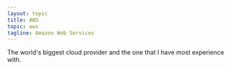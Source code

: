 ```yaml
---
layout: topic
title: AWS
topic: aws
tagline: Amazon Web Services
---
```


The world's biggest cloud provider and the one that I have most experience with.